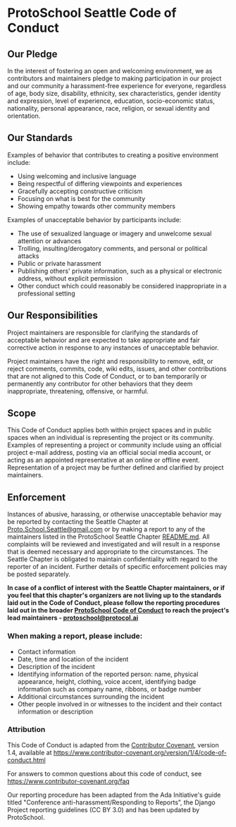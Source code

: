 # ProtoSchool Seattle Code of Conduct

## Our Pledge

In the interest of fostering an open and welcoming environment, we as
contributors and maintainers pledge to making participation in our project and
our community a harassment-free experience for everyone, regardless of age, body
size, disability, ethnicity, sex characteristics, gender identity and expression,
level of experience, education, socio-economic status, nationality, personal
appearance, race, religion, or sexual identity and orientation.

## Our Standards

Examples of behavior that contributes to creating a positive environment
include:

* Using welcoming and inclusive language
* Being respectful of differing viewpoints and experiences
* Gracefully accepting constructive criticism
* Focusing on what is best for the community
* Showing empathy towards other community members

Examples of unacceptable behavior by participants include:

* The use of sexualized language or imagery and unwelcome sexual attention or
  advances
* Trolling, insulting/derogatory comments, and personal or political attacks
* Public or private harassment
* Publishing others' private information, such as a physical or electronic
  address, without explicit permission
* Other conduct which could reasonably be considered inappropriate in a
  professional setting

## Our Responsibilities

Project maintainers are responsible for clarifying the standards of acceptable
behavior and are expected to take appropriate and fair corrective action in
response to any instances of unacceptable behavior.

Project maintainers have the right and responsibility to remove, edit, or
reject comments, commits, code, wiki edits, issues, and other contributions
that are not aligned to this Code of Conduct, or to ban temporarily or
permanently any contributor for other behaviors that they deem inappropriate,
threatening, offensive, or harmful.

## Scope

This Code of Conduct applies both within project spaces and in public spaces
when an individual is representing the project or its community. Examples of
representing a project or community include using an official project e-mail
address, posting via an official social media account, or acting as an appointed
representative at an online or offline event. Representation of a project may be
further defined and clarified by project maintainers.

## Enforcement

Instances of abusive, harassing, or otherwise unacceptable behavior may be reported by contacting the Seattle Chapter at [Proto.School.Seattle@gmail.com](mailto:Proto.School.Seattle@gmail.com) or by making a report to any of the maintainers listed in the ProtoSchool Seattle Chapter [README.md](https://github.com/ProtoSchool/Seattle/blob/master/README.md). All complaints will be reviewed and investigated and will result in a response that is deemed necessary and appropriate to the circumstances. The Seattle Chapter is obligated to maintain confidentiality with regard to the reporter of an incident. Further details of specific enforcement policies may be posted separately.
 
**In case of a conflict of interest with the Seattle Chapter maintainers, or if you feel that this chapter's organizers are not living up to the standards laid out in the Code of Conduct, please follow the reporting procedures laid out in the broader [ProtoSchool Code of Conduct](https://github.com/ProtoSchool/organizing/blob/master/CODE_OF_CONDUCT.md) to reach the project's lead maintainers - [protoschool@protocol.ai](mailto:protoschool@protocol.ai)**

### When making a report, please include:

- Contact information
- Date, time and location of the incident
- Description of the incident
- Identifying information of the reported person: name, physical appearance, height, clothing, voice accent, identifying badge information such as company name, ribbons, or badge number
- Additional circumstances surrounding the incident
- Other people involved in or witnesses to the incident and their contact information or description

### Attribution

This Code of Conduct is adapted from the [Contributor Covenant][homepage], version 1.4,
available at https://www.contributor-covenant.org/version/1/4/code-of-conduct.html

[homepage]: https://www.contributor-covenant.org

For answers to common questions about this code of conduct, see
https://www.contributor-covenant.org/faq

Our reporting procedure has been adapted from the Ada Initiative's guide titled "Conference anti-harassment/Responding to Reports”, the Django Project reporting guidelines (CC BY 3.0) and has been updated by ProtoSchool.

